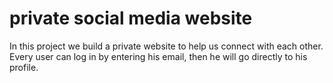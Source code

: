 # private social media website
In this project we build a private website to help us connect with each other.
Every user can log in by entering his email, then he will go directly to his profile. 
